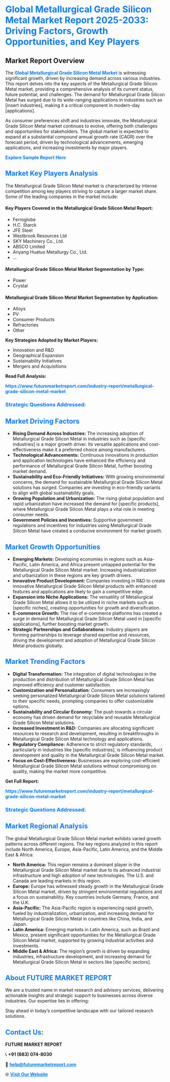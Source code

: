 <h1 style="color: #007BFF;">Global Metallurgical Grade Silicon Metal Market Report 2025-2033: Driving Factors, Growth Opportunities, and Key Players</h1>

<section id="overview">
<h2>Market Report Overview</h2>
<p>The <a href="https://www.futuremarketreport.com/industry-report/metallurgical-grade-silicon-metal-market" style="color: #007BFF; text-decoration: none;"><strong>Global Metallurgical Grade Silicon Metal Market</strong></a> is witnessing significant growth, driven by increasing demand across various industries. This report delves into the key aspects of the Metallurgical Grade Silicon Metal market, providing a comprehensive analysis of its current status, future potential, and challenges. The demand for Metallurgical Grade Silicon Metal has surged due to its wide-ranging applications in industries such as [insert industries], making it a critical component in modern-day [applications].</p>
<p>As consumer preferences shift and industries innovate, the Metallurgical Grade Silicon Metal market continues to evolve, offering both challenges and opportunities for stakeholders. The global market is expected to expand at a substantial compound annual growth rate (CAGR) over the forecast period, driven by technological advancements, emerging applications, and increasing investments by major players.</p>
</section>

<section id="overview">
<p><a href="https://www.futuremarketreport.com/request-sample/reportId=102964" style="color: #007BFF; text-decoration: none;"><strong>Explore Sample Report Here</strong></a></p>
</section>

<section id="key-players">
<h2 style="color: #007BFF;">Market Key Players Analysis</h2>
<p>The Metallurgical Grade Silicon Metal market is characterized by intense competition among key players striving to capture a larger market share. Some of the leading companies in the market include:</p>
<h4>Key Players Covered in the Metallurgical Grade Silicon Metal Report:</h4>
<ul><li>Ferroglobe</li><li>H.C. Starck</li><li>JFE Steel</li><li>Westbrook Resources Ltd</li><li>SKY Machinery Co., Ltd.</li><li>ABSCO Limited</li><li>Anyang Huatuo Metallurgy Co., Ltd.</li><li>...</li></ul>
<h4>Metallurgical Grade Silicon Metal Market Segmentation by Type:</h4>
<ul><li>Power</li><li>Crystal</li></ul>

<h4>Metallurgical Grade Silicon Metal Market Segmentation by Application:</h4>
<ul><li>Alloys</li><li>PV</li><li>Consumer Products</li><li>Refractories</li><li>Other</li></ul>
<p><strong>Key Strategies Adopted by Market Players:</strong></p>
<ul>
<li>Innovation and R&D</li>
<li>Geographical Expansion</li>
<li>Sustainability Initiatives</li>
<li>Mergers and Acquisitions</li>
</ul>
</section>

<section>
<p><strong>Read Full Analysis: </strong></p><a href="https://www.futuremarketreport.com/industry-report/metallurgical-grade-silicon-metal-market" style="color: #007BFF; text-decoration: none;"><strong>https://www.futuremarketreport.com/industry-report/metallurgical-grade-silicon-metal-market</strong></a>
<h3 style="color: #007BFF;">Strategic Questions Addressed:</h3>
</section>

<section id="driving-factors">
<h2 style="color: #007BFF;">Market Driving Factors</h2>
<ul>
<li><strong>Rising Demand Across Industries:</strong> The increasing adoption of Metallurgical Grade Silicon Metal in industries such as [specific industries] is a major growth driver. Its versatile applications and cost-effectiveness make it a preferred choice among manufacturers.</li>
<li><strong>Technological Advancements:</strong> Continuous innovations in production and application technologies have enhanced the efficiency and performance of Metallurgical Grade Silicon Metal, further boosting market demand.</li>
<li><strong>Sustainability and Eco-Friendly Initiatives:</strong> With growing environmental concerns, the demand for sustainable Metallurgical Grade Silicon Metal solutions has surged. Companies are investing in eco-friendly variants to align with global sustainability goals.</li>
<li><strong>Growing Population and Urbanization:</strong> The rising global population and rapid urbanization have increased the demand for [specific products], where Metallurgical Grade Silicon Metal plays a vital role in meeting consumer needs.</li>
<li><strong>Government Policies and Incentives:</strong> Supportive government regulations and incentives for industries using Metallurgical Grade Silicon Metal have created a conducive environment for market growth.</li>
</ul>
</section>

<section id="growth-opportunities">
<h2 style="color: #007BFF;">Market Growth Opportunities</h2>
<ul>
<li><strong>Emerging Markets:</strong> Developing economies in regions such as Asia-Pacific, Latin America, and Africa present untapped potential for the Metallurgical Grade Silicon Metal market. Increasing industrialization and urbanization in these regions are key growth drivers.</li>
<li><strong>Innovative Product Development:</strong> Companies investing in R&D to create innovative Metallurgical Grade Silicon Metal products with enhanced features and applications are likely to gain a competitive edge.</li>
<li><strong>Expansion into Niche Applications:</strong> The versatility of Metallurgical Grade Silicon Metal allows it to be utilized in niche markets such as [specific niches], creating opportunities for growth and diversification.</li>
<li><strong>E-commerce Growth:</strong> The rise of e-commerce platforms has created a surge in demand for Metallurgical Grade Silicon Metal used in [specific applications], further boosting market growth.</li>
<li><strong>Strategic Partnerships and Collaborations:</strong> Industry players are forming partnerships to leverage shared expertise and resources, driving the development and adoption of Metallurgical Grade Silicon Metal products globally.</li>
</ul>
</section>

<section id="trending-factors">
<h2 style="color: #007BFF;">Market Trending Factors</h2>
<ul>
<li><strong>Digital Transformation:</strong> The integration of digital technologies in the production and distribution of Metallurgical Grade Silicon Metal has improved efficiency and customer satisfaction.</li>
<li><strong>Customization and Personalization:</strong> Consumers are increasingly seeking personalized Metallurgical Grade Silicon Metal solutions tailored to their specific needs, prompting companies to offer customizable options.</li>
<li><strong>Sustainability and Circular Economy:</strong> The push towards a circular economy has driven demand for recyclable and reusable Metallurgical Grade Silicon Metal solutions.</li>
<li><strong>Increased Investment in R&D:</strong> Companies are allocating significant resources to research and development, resulting in breakthroughs in Metallurgical Grade Silicon Metal technology and applications.</li>
<li><strong>Regulatory Compliance:</strong> Adherence to strict regulatory standards, particularly in industries like [specific industries], is influencing product development and quality in the Metallurgical Grade Silicon Metal market.</li>
<li><strong>Focus on Cost-Effectiveness:</strong> Businesses are exploring cost-efficient Metallurgical Grade Silicon Metal solutions without compromising on quality, making the market more competitive.</li>
</ul>
</section>

<section>
<p><strong>Get Full Report: </strong></p><a href="https://www.futuremarketreport.com/industry-report/metallurgical-grade-silicon-metal-market" style="color: #007BFF; text-decoration: none;"><strong>https://www.futuremarketreport.com/industry-report/metallurgical-grade-silicon-metal-market</strong></a>
<h3 style="color: #007BFF;">Strategic Questions Addressed:</h3>
</section>


<section id="regional-analysis">
<h2 style="color: #007BFF;">Market Regional Analysis</h2>
<p>The global Metallurgical Grade Silicon Metal market exhibits varied growth patterns across different regions. The key regions analyzed in this report include North America, Europe, Asia-Pacific, Latin America, and the Middle East & Africa:</p>
<ul>
<li><strong>North America:</strong> This region remains a dominant player in the Metallurgical Grade Silicon Metal market due to its advanced industrial infrastructure and high adoption of new technologies. The U.S. and Canada are leading markets in this region.</li>
<li><strong>Europe:</strong> Europe has witnessed steady growth in the Metallurgical Grade Silicon Metal market, driven by stringent environmental regulations and a focus on sustainability. Key countries include Germany, France, and the U.K.</li>
<li><strong>Asia-Pacific:</strong> The Asia-Pacific region is experiencing rapid growth, fueled by industrialization, urbanization, and increasing demand for Metallurgical Grade Silicon Metal in countries like China, India, and Japan.</li>
<li><strong>Latin America:</strong> Emerging markets in Latin America, such as Brazil and Mexico, present significant opportunities for the Metallurgical Grade Silicon Metal market, supported by growing industrial activities and investments.</li>
<li><strong>Middle East & Africa:</strong> The region’s growth is driven by expanding industries, infrastructure development, and increasing demand for Metallurgical Grade Silicon Metal in sectors like [specific sectors].</li>
</ul>
</section>

<footer>
<h2 style="color: #007BFF;">About FUTURE MARKET REPORT</h2>
<p>We are a trusted name in market research and advisory services, delivering actionable insights and strategic support to businesses across diverse industries. Our expertise lies in offering:</p>

<p>Stay ahead in today’s competitive landscape with our tailored research solutions.</p>

<h2 style="color: #007BFF;">Contact Us:</h2>
<p><strong>FUTURE MARKET REPORT</strong></p>
<p>📞 <strong>+91 (883) 074-8030</strong></p>
<p>📧 <strong><a href="mailto:help@futuremarketreport.com" style="color: #007BFF;">help@futuremarketreport.com</a></strong></p>
<p>🌐 <strong><a href="https://www.futuremarketreport.com/" style="color: #007BFF;">Visit Our Website</a></strong></p>
</footer>